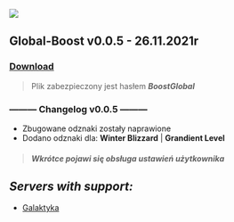 ![](https://cdn.discordapp.com/attachments/901198788486631514/901198845852131448/Global-Boost.png)

## **Global-Boost v0.0.5 - 26.11.2021r**
### [**Download**](https://www.mediafire.com/file/psfrwweuu32b9w1/Global_Boost_v0.0.5.rar/file)
> Plik zabezpieczony jest hasłem ***BoostGlobal***

### **——— Changelog v0.0.5 ———**
- Zbugowane odznaki zostały naprawione
- Dodano odznaki dla: **Winter Blizzard** | **Grandient Level**

> ##### ***Wkrótce pojawi się obsługa ustawień użytkownika***

## ***Servers with support:***
- [Galaktyka](https://discord.gg/tDdgaJJ)
